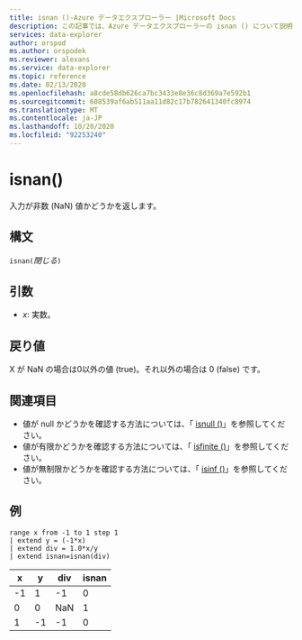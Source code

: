 ```yaml
---
title: isnan ()-Azure データエクスプローラー |Microsoft Docs
description: この記事では、Azure データエクスプローラーの isnan () について説明します。
services: data-explorer
author: orspod
ms.author: orspodek
ms.reviewer: alexans
ms.service: data-explorer
ms.topic: reference
ms.date: 02/13/2020
ms.openlocfilehash: a8cde58db626ca7bc3433e8e36c8d369a7e592b1
ms.sourcegitcommit: 608539af6ab511aa11d82c17b782641340fc8974
ms.translationtype: MT
ms.contentlocale: ja-JP
ms.lasthandoff: 10/20/2020
ms.locfileid: "92253240"
---
```

# <a name="isnan"></a>isnan()

入力が非数 (NaN) 値かどうかを返します。  

## <a name="syntax"></a>構文

`isnan(`*閉じる*`)`

## <a name="arguments"></a>引数

* *x*: 実数。

## <a name="returns"></a>戻り値

X が NaN の場合は0以外の値 (true)。それ以外の場合は 0 (false) です。

## <a name="see-also"></a>関連項目

* 値が null かどうかを確認する方法については、「 [isnull ()](isnullfunction.md)」を参照してください。
* 値が有限かどうかを確認する方法については、「 [isfinite ()](isfinitefunction.md)」を参照してください。
* 値が無制限かどうかを確認する方法については、「 [isinf ()](isinffunction.md)」を参照してください。

## <a name="example"></a>例

```kusto
range x from -1 to 1 step 1
| extend y = (-1*x) 
| extend div = 1.0*x/y
| extend isnan=isnan(div)
```

|x|y|div|isnan|
|---|---|---|---|
|-1|1|-1|0|
|0|0|NaN|1|
|1|-1|-1|0|